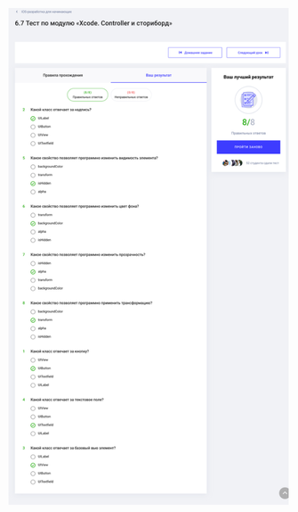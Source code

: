 ![Тест по модулю «Xcode. Controller и сториборд»](https://github.com/AsahiOcean/Skillbox/blob/master/IOS-%D1%80%D0%B0%D0%B7%D1%80%D0%B0%D0%B1%D0%BE%D1%82%D0%BA%D0%B0%20%D0%B4%D0%BB%D1%8F%20%D0%BD%D0%B0%D1%87%D0%B8%D0%BD%D0%B0%D1%8E%D1%89%D0%B8%D1%85/6.%20Xcode.%20Controller%20%D0%B8%20%D1%81%D1%82%D0%BE%D1%80%D0%B8%D0%B1%D0%BE%D1%80%D0%B4/6.7%20%D0%A2%D0%B5%D1%81%D1%82%20%D0%BF%D0%BE%20%D0%BC%D0%BE%D0%B4%D1%83%D0%BB%D1%8E%20%C2%ABXcode.%20Controller%20%D0%B8%20%D1%81%D1%82%D0%BE%D1%80%D0%B8%D0%B1%D0%BE%D1%80%D0%B4%C2%BB.png)
